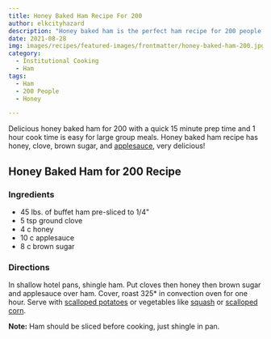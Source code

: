 ```yaml
---
title: Honey Baked Ham Recipe For 200
author: elkcityhazard
description: "Honey baked ham is the perfect ham recipe for 200 people. It's great for weddings, banquets, and special events. Short prep time makes it easy to make."
date: 2021-08-28
img: images/recipes/featured-images/frontmatter/honey-baked-ham-200.jpg
category: 
  - Institutional Cooking
  - Ham 
tags:
  - Ham   
  - 200 People  
  - Honey

---
```

Delicious honey baked ham for 200 with a quick 15 minute prep time and 1 hour cook time is easy for large group meals. Honey baked ham recipe has honey, clove, brown sugar, and <a href="https://www.quick-e-recipes.com/recipes/recipes-for-special-occasions-and-events/" rel="noopener noreferrer" target="_blank">applesauce</a>, very delicious!

## Honey Baked Ham for 200 Recipe

### Ingredients

  * 45 lbs. of buffet ham pre-sliced to 1/4"
  * 5 tsp ground clove
  * 4 c honey
  * 10 c applesauce
  * 8 c brown sugar

### Directions

In shallow hotel pans, shingle ham. Put cloves then honey then brown sugar and applesauce over ham. Cover, roast 325* in convection oven for one hour. Serve with <a href="/wordpress/chef-franks-seasoning-recipes/creamy-scalloped-potatoes/" rel="noopener noreferrer" target="_blank">scalloped potatoes</a> or vegetables like <a href="/wordpress/recipes-for-special-occasions-and-events/stuffed-acorn-squash-recipe/" rel="noopener noreferrer" target="_blank">squash</a> or <a href="/wordpress/recipes-for-special-occasions-and-events/scalloped-corn-recipe/" rel="noopener noreferrer" target="_blank">scalloped corn</a>.

**Note:** Ham should be sliced before cooking, just shingle in pan.